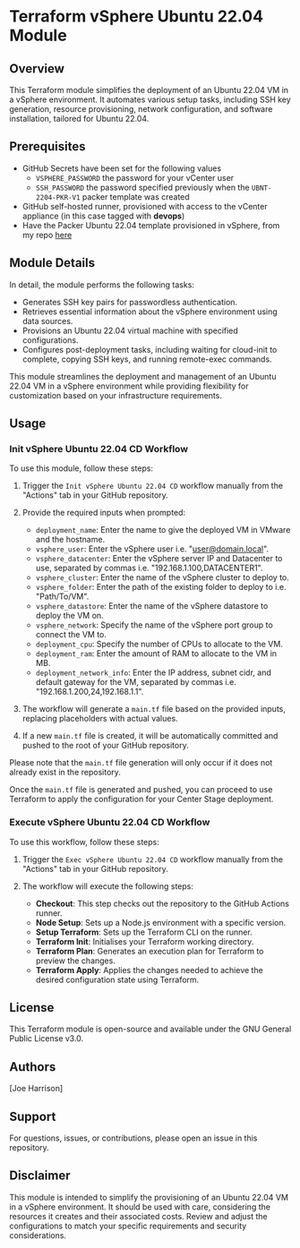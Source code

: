 # Terraform vSphere Ubuntu 22.04 Module

## Overview

This Terraform module simplifies the deployment of an Ubuntu 22.04 VM in a vSphere environment. It automates various setup tasks, including SSH key generation, resource provisioning, network configuration, and software installation, tailored for Ubuntu 22.04.

## Prerequisites
- GitHub Secrets have been set for the following values
   - `VSPHERE_PASSWORD` the password for your vCenter user
   - `SSH_PASSWORD` the password specified previously when the `UBNT-2204-PKR-V1` packer template was created
- GitHub self-hosted runner, provisioned with access to the vCenter appliance (in this case tagged with **devops**)
- Have the Packer Ubuntu 22.04 template provisioned in vSphere, from my repo [here](https://github.com/sudo-kraken/multiplatform-packer-vsphere-actions/tree/main/VMware/Ubuntu-22-04)

## Module Details

In detail, the module performs the following tasks:

- Generates SSH key pairs for passwordless authentication.
- Retrieves essential information about the vSphere environment using data sources.
- Provisions an Ubuntu 22.04 virtual machine with specified configurations.
- Configures post-deployment tasks, including waiting for cloud-init to complete, copying SSH keys, and running remote-exec commands.

This module streamlines the deployment and management of an Ubuntu 22.04 VM in a vSphere environment while providing flexibility for customization based on your infrastructure requirements.

## Usage

### Init vSphere Ubuntu 22.04 CD Workflow

To use this module, follow these steps:

1. Trigger the `Init vSphere Ubuntu 22.04 CD` workflow manually from the "Actions" tab in your GitHub repository.

2. Provide the required inputs when prompted:

   - `deployment_name`: Enter the name to give the deployed VM in VMware and the hostname.
   - `vsphere_user`:  Enter the vSphere user i.e. "user@domain.local".
   - `vsphere_datacenter`: Enter the vSphere server IP and Datacenter to use, separated by commas i.e. "192.168.1.100,DATACENTER1".
   - `vsphere_cluster`: Enter the name of the vSphere cluster to deploy to.
   - `vsphere_folder`: Enter the path of the existing folder to deploy to i.e. "Path/To/VM".
   - `vsphere_datastore`: Enter the name of the vSphere datastore to deploy the VM on.
   - `vsphere_network`: Specify the name of the vSphere port group to connect the VM to.
   - `deployment_cpu`: Specify the number of CPUs to allocate to the VM.
   - `deployment_ram`: Enter the amount of RAM to allocate to the VM in MB.
   - `deployment_network_info`: Enter the IP address, subnet cidr, and default gateway for the VM, separated by commas i.e. "192.168.1.200,24,192.168.1.1".   

3. The workflow will generate a `main.tf` file based on the provided inputs, replacing placeholders with actual values.

4. If a new `main.tf` file is created, it will be automatically committed and pushed to the root of your GitHub repository.

Please note that the `main.tf` file generation will only occur if it does not already exist in the repository.

Once the `main.tf` file is generated and pushed, you can proceed to use Terraform to apply the configuration for your Center Stage deployment.

### Execute vSphere Ubuntu 22.04 CD Workflow

To use this workflow, follow these steps:

1. Trigger the `Exec vSphere Ubuntu 22.04 CD` workflow manually from the "Actions" tab in your GitHub repository.

2. The workflow will execute the following steps:

   - **Checkout**: This step checks out the repository to the GitHub Actions runner.
   - **Node Setup**: Sets up a Node.js environment with a specific version.
   - **Setup Terraform**: Sets up the Terraform CLI on the runner.
   - **Terraform Init**: Initialises your Terraform working directory.
   - **Terraform Plan**: Generates an execution plan for Terraform to preview the changes.
   - **Terraform Apply**: Applies the changes needed to achieve the desired configuration state using Terraform.

## License

This Terraform module is open-source and available under the GNU General Public License v3.0.

## Authors

[Joe Harrison]

## Support

For questions, issues, or contributions, please open an issue in this repository.

## Disclaimer

This module is intended to simplify the provisioning of an Ubuntu 22.04 VM in a vSphere environment. It should be used with care, considering the resources it creates and their associated costs. Review and adjust the configurations to match your specific requirements and security considerations.
